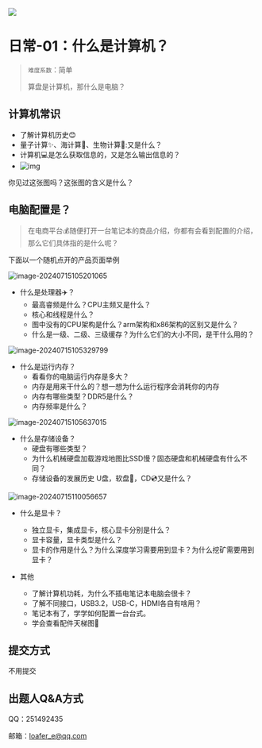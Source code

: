 ![](https://pic.imgdb.cn/item/64cde48a1ddac507ccdd6be8.png)

# 日常-01：什么是计算机？

> `难度系数`：简单
>
> 算盘是计算机，那什么是电脑？
>

## 计算机常识

- 了解计算机历史😊
- 量子计算✨、海计算🎣、生物计算🧬:又是什么？
- 计算机💻是怎么获取信息的，又是怎么输出信息的？
- ![img](https://pic.imgdb.cn/item/64c4a0391ddac507ccfc3dfc.jpg) 

你见过这张图吗？这张图的含义是什么？


## 电脑配置是？

> 在电商平台💰随便打开一台笔记本的商品介绍，你都有会看到配置的介绍，那么它们具体指的是什么呢？

下面以一个随机点开的产品页面举例

![image-20240715105201065](https://pic.imgdb.cn/item/64c4a0511ddac507ccfc68c9.png)

- 什么是处理器✈️？
	- 最高睿频是什么？CPU主频又是什么？
	- 核心和线程是什么？
	- 图中没有的CPU架构是什么？arm架构和x86架构的区别又是什么？
	- 什么是一级、二级、三级缓存？为什么它们的大小不同，是干什么用的？

![image-20240715105329799](https://pic.imgdb.cn/item/64c4a0631ddac507ccfc8aad.png)

- 什么是运行内存？
  - 看看你的电脑运行内存是多大？
  - 内存是用来干什么的？想一想为什么运行程序会消耗你的内存
  - 内存有哪些类型？DDR5是什么？
  - 内存频率是什么？

![image-20240715105637015](https://pic.imgdb.cn/item/64c4a0741ddac507ccfcaae1.png)

- 什么是存储设备？
	- 硬盘有哪些类型？
	- 为什么机械硬盘加载游戏地图比SSD慢？固态硬盘和机械硬盘有什么不同？
	- 存储设备的发展历史 U盘，软盘💾，CD💿又是什么？

![image-20240715110056657](https://pic.imgdb.cn/item/64c4a0941ddac507ccfce3f9.png)

- 什么是显卡？

	- 独立显卡，集成显卡，核心显卡分别是什么？
	- 显卡容量，显卡类型是什么？
	- 显卡的作用是什么？为什么深度学习需要用到显卡？为什么挖矿需要用到显卡？

- 其他

	- 了解计算机功耗，为什么不插电笔记本电脑会很卡？
	- 了解不同接口，USB3.2，USB-C，HDMI各自有啥用？
	- 笔记本有了，学学如何配置一台台式。
	- 学会查看配件天梯图🎢

## 提交方式

不用提交

## 出题人Q&A方式

QQ：251492435

邮箱：loafer_e@qq.com
